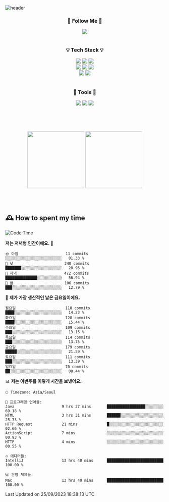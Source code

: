 ![header](https://capsule-render.vercel.app/api?type=waving&color=0:FFE29F,50:FFA99F,100:FF719A&height=300&fontAlignY=40&section=header&text=sung%20eun&fontSize=80&fontColor=FFFFFF)

<div align="center">
	<h3>🐹  Follow Me  🐹</h3>
	<a href="https://velog.io/@saeun05" target="_blank"><img src="https://img.shields.io/badge/Velog-20C997?style=flat&logo=velog&logoColor=white"/></a><br><br>
	<h3>💡  Tech Stack  💡</h3>
	<img src="https://img.shields.io/badge/Java-0078D4?style=flat"/>
	<img src="https://img.shields.io/badge/Spring-6DB33F?style=flat&logo=spring&logoColor=white"/>
	<img src="https://img.shields.io/badge/SpringBoot-6DB33F?style=flat&logo=springboot&logoColor=white"/><br>
	<img src="https://img.shields.io/badge/HTML5-E34F26?style=flat&logo=html5&logoColor=white"/>
	<img src="https://img.shields.io/badge/CSS3-1572B6?style=flat&logo=css3&logoColor=white"/>
	<img src="https://img.shields.io/badge/jQuery-0769AD?style=flat&logo=jquery&logoColor=white"/><br>
	<img src="https://img.shields.io/badge/MySQL-4479A1?style=flat&logo=mysql&logoColor=white"/>
	<img src="https://img.shields.io/badge/oracle-F80000?style=flat&logo=oracle&logoColor=white"/><br><br>
	<h3>🔦  Tools  🔦</h3>
	<img src="https://img.shields.io/badge/intelliJ IDEA-000000?style=flat&logo=intellijidea&logoColor=white"/>
	<img src="https://img.shields.io/badge/Notion-F9DC3E?style=flat&logo=notion&logoColor=white"/>
	<img src="https://img.shields.io/badge/Git-F05032?style=flat&logo=git&logoColor=white"/><br><br>
</div>

<br><br>

<div align="center">
  <img style="height:180px" src="https://github-readme-stats.vercel.app/api?username=sungeunn&show_icons=true&theme=omni&locale=kr"/>
  <img style="height:180px" src="https://github-readme-stats.vercel.app/api/top-langs/?username=sungeunn&theme=omni&layout=compact&locale=kr"/>
</div>

<br><br>

## 🕰 How to spent my time
<!--START_SECTION:waka-->
![Code Time](http://img.shields.io/badge/Code%20Time-195%20hrs%2034%20mins-blue)

**저는 저녁형 인간이에요. 🦉** 

```text
🌞 아침                     11 commits          ░░░░░░░░░░░░░░░░░░░░░░░░░   01.33 % 
🌆 낮　                     240 commits         ███████░░░░░░░░░░░░░░░░░░   28.95 % 
🌃 저녁                     472 commits         ██████████████░░░░░░░░░░░   56.94 % 
🌙 밤　                     106 commits         ███░░░░░░░░░░░░░░░░░░░░░░   12.79 % 
```
📅 **제가 가장 생산적인 날은 금요일이에요.** 

```text
월요일                      118 commits         ████░░░░░░░░░░░░░░░░░░░░░   14.23 % 
화요일                      128 commits         ████░░░░░░░░░░░░░░░░░░░░░   15.44 % 
수요일                      109 commits         ███░░░░░░░░░░░░░░░░░░░░░░   13.15 % 
목요일                      114 commits         ███░░░░░░░░░░░░░░░░░░░░░░   13.75 % 
금요일                      179 commits         █████░░░░░░░░░░░░░░░░░░░░   21.59 % 
토요일                      111 commits         ███░░░░░░░░░░░░░░░░░░░░░░   13.39 % 
일요일                      70 commits          ██░░░░░░░░░░░░░░░░░░░░░░░   08.44 % 
```


📊 **저는 이번주를 이렇게 시간을 보냈어요.** 

```text
🕑︎ Timezone: Asia/Seoul

💬 프로그래밍 언어들: 
Java                     9 hrs 27 mins       █████████████████░░░░░░░░   69.18 % 
HTML                     3 hrs 31 mins       ██████░░░░░░░░░░░░░░░░░░░   25.73 % 
HTTP Request             21 mins             █░░░░░░░░░░░░░░░░░░░░░░░░   02.66 % 
ActionScript             7 mins              ░░░░░░░░░░░░░░░░░░░░░░░░░   00.93 % 
HTTP                     4 mins              ░░░░░░░░░░░░░░░░░░░░░░░░░   00.55 % 

🔥 에디터들: 
IntelliJ                 13 hrs 40 mins      █████████████████████████   100.00 % 

💻 운영 체제들: 
Mac                      13 hrs 40 mins      █████████████████████████   100.00 % 
```


 Last Updated on 25/09/2023 18:38:13 UTC
<!--END_SECTION:waka-->
